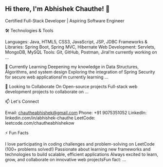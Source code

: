 ## Hi there, I'm Abhishek Chauthe! 👋

Certified Full-Stack Developer | Aspiring Software Engineer

🛠️ Technologies & Tools

Languages: Java, HTML5, CSS3, JavaScript, JSP, JDBC
Frameworks & Libraries: Spring Boot, Spring MVC, Hibernate
Web Development: Servlets, MongoDB, MySQL
Tools: Git, GitHub, Postman, JiraI’m currently working on ...

 🌱  Currently Learning
Deepening my knowledge in Data Structures, Algorithms, and system design
Exploring the integration of Spring Security for secure web applicationsI’m currently learning ...

 👯 Looking to Collaborate On
Open-source projects
Full-stack web development projects to collaborate on ...


📫 Let's Connect

Email: chautheabhishek@gmail.com
Phone: +91 9075351052
LinkedIn: linkedin.com/in/abhishek-chauthe
LeetCode: leetcode.com/chautheabhishekow 

⚡ Fun Facts

I love participating in coding challenges and problem-solving on LeetCode (100+ problems solved!)
Passionate about learning new frameworks and technologies to build scalable, efficient applications
Always excited to learn, grow, and collaborate on innovative web projectsFun fact: ...

